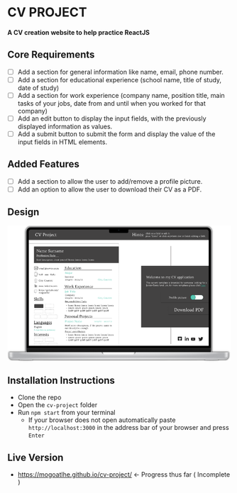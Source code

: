 # CV PROJECT

#### A CV creation website to help practice ReactJS

## Core Requirements

- [ ] Add a section for general information like name, email, phone number.
- [ ] Add a section for educational experience (school name, title of study, date of study)
- [ ] Add a section for work experience (company name, position title, main tasks of your jobs, date from and until when you worked for that company)
- [ ] Add an edit button to display the input fields, with the previously displayed information as values.
- [ ] Add a submit button to submit the form and display the value of the input fields in HTML elements.

## Added Features

- [ ] Add a section to allow the user to add/remove a profile picture.
- [ ] Add an option to allow the user to download their CV as a PDF.

## Design

![](design.png)

## Installation Instructions

- Clone the repo
- Open the `cv-project` folder
- Run `npm start` from your terminal
  - If your browser does not open automatically paste `http://localhost:3000` in the address bar of your browser and press `Enter`

## Live Version

- https://mogoatlhe.github.io/cv-project/ <- Progress thus far ( Incomplete )
